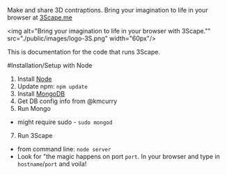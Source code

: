
Make and share 3D contraptions. Bring your imagination to life in your browser at [3Scape.me](http;//3Scape.me)

<img alt="Bring your imagination to life in your browser with 3Scape."" src="./public/images/logo-3S.png" width="60px"/>

This is documentation for the code that runs 3Scape.


#Installation/Setup with Node
 1. Install [Node](http://nodejs.org)
 2. Update npm: `npm update`
 3. Install [MongoDB](http://mongodb.org)
 4. Get DB config info from @kmcurry
 6. Run Mongo
   * might require sudo - `sudo mongod`
 7. Run 3Scape
   * from command line: `node server`
   * Look for "the magic happens on port `port`. In your browser and type in `hostname`/`port` and voila!
